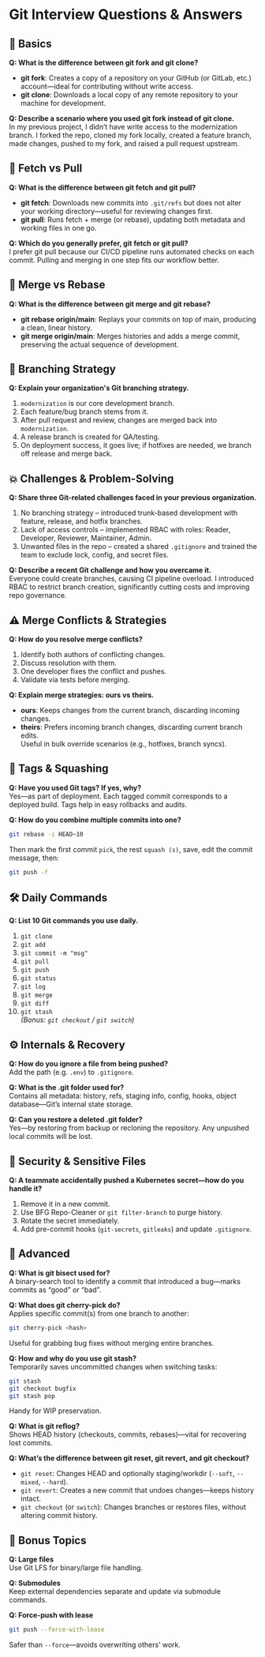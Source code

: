 # Git Interview Questions & Answers

## 📘 Basics

**Q: What is the difference between git fork and git clone?**  
- **git fork**: Creates a copy of a repository on your GitHub (or GitLab, etc.) account—ideal for contributing without write access.  
- **git clone**: Downloads a local copy of any remote repository to your machine for development.

**Q: Describe a scenario where you used git fork instead of git clone.**  
In my previous project, I didn’t have write access to the modernization branch. I forked the repo, cloned my fork locally, created a feature branch, made changes, pushed to my fork, and raised a pull request upstream.

## 🔁 Fetch vs Pull

**Q: What is the difference between git fetch and git pull?**  
- **git fetch**: Downloads new commits into `.git/refs` but does not alter your working directory—useful for reviewing changes first.  
- **git pull**: Runs fetch + merge (or rebase), updating both metadata and working files in one go.

**Q: Which do you generally prefer, git fetch or git pull?**  
I prefer git pull because our CI/CD pipeline runs automated checks on each commit. Pulling and merging in one step fits our workflow better.

## 🔀 Merge vs Rebase

**Q: What is the difference between git merge and git rebase?**  
- **git rebase origin/main**: Replays your commits on top of main, producing a clean, linear history.  
- **git merge origin/main**: Merges histories and adds a merge commit, preserving the actual sequence of development.

## 🌿 Branching Strategy

**Q: Explain your organization's Git branching strategy.**  
1. `modernization` is our core development branch.  
2. Each feature/bug branch stems from it.  
3. After pull request and review, changes are merged back into `modernization`.  
4. A release branch is created for QA/testing.  
5. On deployment success, it goes live; if hotfixes are needed, we branch off release and merge back.

## 💥 Challenges & Problem-Solving

**Q: Share three Git-related challenges faced in your previous organization.**  
1. No branching strategy – introduced trunk-based development with feature, release, and hotfix branches.  
2. Lack of access controls – implemented RBAC with roles: Reader, Developer, Reviewer, Maintainer, Admin.  
3. Unwanted files in the repo – created a shared `.gitignore` and trained the team to exclude lock, config, and secret files.

**Q: Describe a recent Git challenge and how you overcame it.**  
Everyone could create branches, causing CI pipeline overload. I introduced RBAC to restrict branch creation, significantly cutting costs and improving repo governance.

## ⚠️ Merge Conflicts & Strategies

**Q: How do you resolve merge conflicts?**  
1. Identify both authors of conflicting changes.  
2. Discuss resolution with them.  
3. One developer fixes the conflict and pushes.  
4. Validate via tests before merging.

**Q: Explain merge strategies: ours vs theirs.**  
- **ours**: Keeps changes from the current branch, discarding incoming changes.  
- **theirs**: Prefers incoming branch changes, discarding current branch edits.  
Useful in bulk override scenarios (e.g., hotfixes, branch syncs).

## 🔖 Tags & Squashing

**Q: Have you used Git tags? If yes, why?**  
Yes—as part of deployment. Each tagged commit corresponds to a deployed build. Tags help in easy rollbacks and audits.

**Q: How do you combine multiple commits into one?**  
```bash
git rebase -i HEAD~10
```
Then mark the first commit `pick`, the rest `squash (s)`, save, edit the commit message, then:
```bash
git push -f
```

## 🛠️ Daily Commands

**Q: List 10 Git commands you use daily.**  
1. `git clone`  
2. `git add`  
3. `git commit -m "msg"`  
4. `git pull`  
5. `git push`  
6. `git status`  
7. `git log`  
8. `git merge`  
9. `git diff`  
10. `git stash`  
*(Bonus: `git checkout` / `git switch`)*

## ⚙️ Internals & Recovery

**Q: How do you ignore a file from being pushed?**  
Add the path (e.g. `.env`) to `.gitignore`.

**Q: What is the .git folder used for?**  
Contains all metadata: history, refs, staging info, config, hooks, object database—Git’s internal state storage.

**Q: Can you restore a deleted .git folder?**  
Yes—by restoring from backup or recloning the repository. Any unpushed local commits will be lost.

## 🔐 Security & Sensitive Files

**Q: A teammate accidentally pushed a Kubernetes secret—how do you handle it?**  
1. Remove it in a new commit.  
2. Use BFG Repo-Cleaner or `git filter-branch` to purge history.  
3. Rotate the secret immediately.  
4. Add pre-commit hooks (`git-secrets`, `gitleaks`) and update `.gitignore`.

## 🧠 Advanced

**Q: What is git bisect used for?**  
A binary-search tool to identify a commit that introduced a bug—marks commits as “good” or “bad”.

**Q: What does git cherry-pick do?**  
Applies specific commit(s) from one branch to another:  
```bash
git cherry-pick <hash>
```
Useful for grabbing bug fixes without merging entire branches.

**Q: How and why do you use git stash?**  
Temporarily saves uncommitted changes when switching tasks:  
```bash
git stash
git checkout bugfix
git stash pop
```
Handy for WIP preservation.

**Q: What is git reflog?**  
Shows HEAD history (checkouts, commits, rebases)—vital for recovering lost commits.

**Q: What’s the difference between git reset, git revert, and git checkout?**  
- `git reset`: Changes HEAD and optionally staging/workdir (`--soft`, `--mixed`, `--hard`).  
- `git revert`: Creates a new commit that undoes changes—keeps history intact.  
- `git checkout` (or `switch`): Changes branches or restores files, without altering commit history.

## 🧩 Bonus Topics

**Q: Large files**  
Use Git LFS for binary/large file handling.

**Q: Submodules**  
Keep external dependencies separate and update via submodule commands.

**Q: Force-push with lease**  
```bash
git push --force-with-lease
```
Safer than `--force`—avoids overwriting others’ work.
